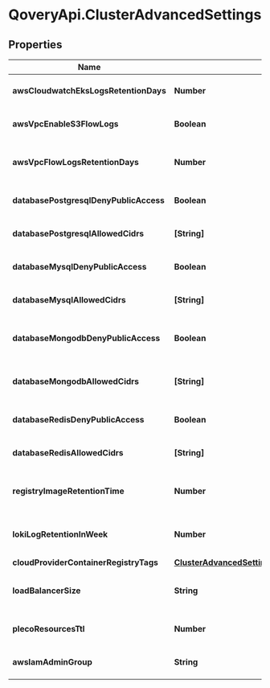 # QoveryApi.ClusterAdvancedSettings

## Properties

Name | Type | Description | Notes
------------ | ------------- | ------------- | -------------
**awsCloudwatchEksLogsRetentionDays** | **Number** | Set the number of retention days for EKS Cloudwatch logs | [optional] [default to 90]
**awsVpcEnableS3FlowLogs** | **Boolean** | Enable flow logs for on the VPC and store them in an S3 bucket | [optional] [default to false]
**awsVpcFlowLogsRetentionDays** | **Number** | Set the number of retention days for flow logs. Disable with value \&quot;0\&quot; | [optional] [default to 365]
**databasePostgresqlDenyPublicAccess** | **Boolean** | Deny public access to any PostgreSQL database | [optional] [default to false]
**databasePostgresqlAllowedCidrs** | **[String]** | List of CIDRs allowed to access the PostgreSQL database | [optional] 
**databaseMysqlDenyPublicAccess** | **Boolean** | Deny public access to any MySql database | [optional] [default to false]
**databaseMysqlAllowedCidrs** | **[String]** | List of CIDRs allowed to access the MySql database | [optional] 
**databaseMongodbDenyPublicAccess** | **Boolean** | Deny public access to any MongoDB/DocumentDB database | [optional] [default to false]
**databaseMongodbAllowedCidrs** | **[String]** | List of CIDRs allowed to access the MongoDB/DocumentDB database | [optional] 
**databaseRedisDenyPublicAccess** | **Boolean** | Deny public access to any Redis database | [optional] [default to false]
**databaseRedisAllowedCidrs** | **[String]** | List of CIDRs allowed to access the Redis database | [optional] 
**registryImageRetentionTime** | **Number** | Configure the number of seconds before cleaning images in the registry | [optional] [default to 31536000]
**lokiLogRetentionInWeek** | **Number** | For how long in week loki is going to keep logs of your applications | [optional] [default to 12]
**cloudProviderContainerRegistryTags** | [**ClusterAdvancedSettingsCloudProviderContainerRegistryTags**](ClusterAdvancedSettingsCloudProviderContainerRegistryTags.md) |  | [optional] 
**loadBalancerSize** | **String** | Select the size of the main load_balancer (only effective for Scaleway) | [optional] [default to &#39;lb-s&#39;]
**plecoResourcesTtl** | **Number** |  | [optional] [default to -1]
**awsIamAdminGroup** | **String** | AWS IAM group name with cluster access | [optional] [default to &#39;Admins&#39;]


